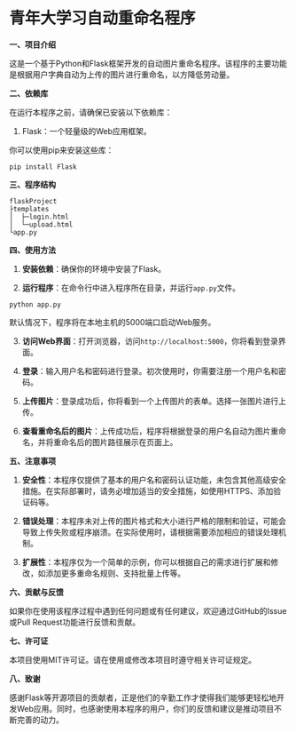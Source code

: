 # **青年大学习自动重命名程序**

**一、项目介绍**

这是一个基于Python和Flask框架开发的自动图片重命名程序。该程序的主要功能是根据用户字典自动为上传的图片进行重命名，以方降低劳动量。

**二、依赖库**

在运行本程序之前，请确保已安装以下依赖库：

1. Flask：一个轻量级的Web应用框架。

你可以使用pip来安装这些库：

```
pip install Flask
```

**三、程序结构**

```
flaskProject
├templates
│  ├─login.html
│  └─upload.html
└app.py
```

**四、使用方法**

1. **安装依赖**：确保你的环境中安装了Flask。

2. **运行程序**：在命令行中进入程序所在目录，并运行`app.py`文件。

```
python app.py
```

默认情况下，程序将在本地主机的5000端口启动Web服务。

3. **访问Web界面**：打开浏览器，访问`http://localhost:5000`，你将看到登录界面。

4. **登录**：输入用户名和密码进行登录。初次使用时，你需要注册一个用户名和密码。

5. **上传图片**：登录成功后，你将看到一个上传图片的表单。选择一张图片进行上传。

6. **查看重命名后的图片**：上传成功后，程序将根据登录的用户名自动为图片重命名，并将重命名后的图片路径展示在页面上。

**五、注意事项**

1. **安全性**：本程序仅提供了基本的用户名和密码认证功能，未包含其他高级安全措施。在实际部署时，请务必增加适当的安全措施，如使用HTTPS、添加验证码等。

2. **错误处理**：本程序未对上传的图片格式和大小进行严格的限制和验证，可能会导致上传失败或程序崩溃。在实际使用时，请根据需要添加相应的错误处理机制。

3. **扩展性**：本程序仅为一个简单的示例，你可以根据自己的需求进行扩展和修改，如添加更多重命名规则、支持批量上传等。

**六、贡献与反馈**

如果你在使用该程序过程中遇到任何问题或有任何建议，欢迎通过GitHub的Issue或Pull Request功能进行反馈和贡献。

**七、许可证**

本项目使用MIT许可证。请在使用或修改本项目时遵守相关许可证规定。

**八、致谢**

感谢Flask等开源项目的贡献者，正是他们的辛勤工作才使得我们能够更轻松地开发Web应用。同时，也感谢使用本程序的用户，你们的反馈和建议是推动项目不断完善的动力。

